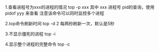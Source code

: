 1.查看进程号为xxx的进程的情况
top -p xxx
其中 xxx 进程号 pid的查询，使用pidof yyy 来查看
注意该命令可以同时监控多个进程

2.top命令刷新时间
top -d 2 每两秒刷新一次，默认是5秒

3.不显示僵死的进程
top -i

4.显示整个进程的完整命令
top -c
